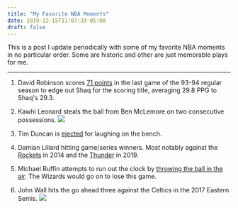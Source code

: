 ```yaml
---
title: "My Favorite NBA Moments"
date: 2019-12-15T11:07:33-05:00
draft: false
---
```


This is a post I update periodically with some of my favorite NBA moments in no particular order. Some are historic and other are just memorable plays for me. 

---

1. David Robinson scores [71 points](https://www.basketball-reference.com/boxscores/199404240LAC.html) in the last game of the 93-94 regular season to edge out Shaq for the scoring title, averaging 29.8 PPG to Shaq's 29.3. 

2. Kawhi Leonard steals the ball from Ben McLemore on two consecutive possessions. 
[![](http://img.youtube.com/vi/Q2uYTSiXJEQ/0.jpg)](http://www.youtube.com/watch?v=Q2uYTSiXJEQ "Kawhi steals from McLemore")

3. Tim Duncan is [ejected](https://www.youtube.com/watch?v=a2SYIrUnf5Y) for laughing on the bench.

4. Damian Lillard hitting game/series winners. Most notably against the [Rockets](https://www.youtube.com/watch?v=mejFtEY5faU) in 2014 and the [Thunder](https://www.youtube.com/watch?v=a-M3x-eZpV8) in 2019. 

5. Michael Ruffin attempts to run out the clock by [throwing the ball in the air](https://www.youtube.com/watch?v=WqgYNPANWa0). The Wizards would go on to lose this game. 

6. John Wall hits the go ahead three against the Celtics in the 2017 Eastern Semis. 
[![](http://img.youtube.com/vi/haHK4j7rckk/0.jpg)](http://www.youtube.com/watch?v=haHK4j7rckk "")
